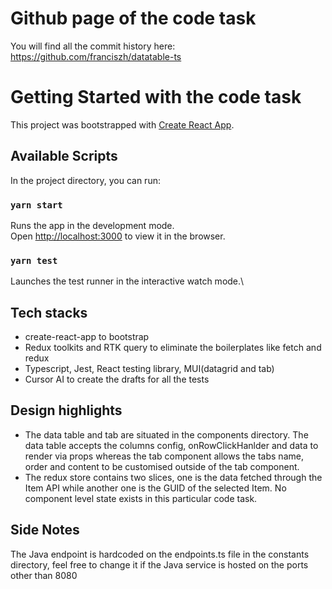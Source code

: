 # Github page of the code task

You will find all the commit history here: https://github.com/franciszh/datatable-ts


# Getting Started with the code task

This project was bootstrapped with [Create React App](https://github.com/facebook/create-react-app).

## Available Scripts

In the project directory, you can run:

### `yarn start`

Runs the app in the development mode.\
Open [http://localhost:3000](http://localhost:3000) to view it in the browser.


### `yarn test`

Launches the test runner in the interactive watch mode.\

## Tech stacks
- create-react-app to bootstrap
- Redux toolkits and RTK query to eliminate the boilerplates like fetch and redux
- Typescript, Jest, React testing library, MUI(datagrid and tab)
- Cursor AI to create the drafts for all the tests

## Design highlights
- The data table and tab are situated in the components directory. The data table accepts the columns config, onRowClickHanlder and data to render via props whereas the tab component allows the tabs name, order and content to be customised outside of the tab component.
- The redux store contains two slices, one is the data fetched through the Item API while another one is the GUID of the selected Item. No component level state exists in this particular code task.


## Side Notes
The Java endpoint is hardcoded on the endpoints.ts file in the constants directory, feel free to change it if the Java service is hosted on the ports other than 8080